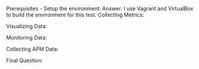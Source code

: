 Prerequisites - Setup the environment:
Answer: I use Vagrant and VirtualBox to build the environment for this test.
Collecting Metrics:

Visualizing Data:

Monitoring Data:

Collecting APM Data:

Final Question:
